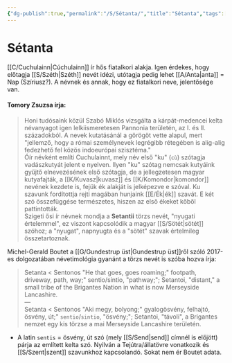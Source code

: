```yaml
---
{"dg-publish":true,"permalink":"/S/Sétanta/","title":"Sétanta","tags":["Englishtexttranslated"],"created":"2023-11-21T12:44","updated":"2025-06-07T19:14"}
---
```



# Sétanta

[[C/Cuchulainn\|Cúchulainn]] ír hős fiatalkori alakja. Igen érdekes, hogy előtagja [[S/Széth\|Széth]] nevét idézi, utótagja pedig lehet [[A/Anta\|anta]] = Nap (Szíriusz?). A névnek és annak, hogy ez fiatalkori neve, jelentősége van.  
  

#### Tomory Zsuzsa írja:

> Honi tudósaink közül Szabó Miklós vizsgálta a kárpát-medencei kelta névanyagot igen lelkiismeretesen Pannonia területén, az I. és II. századokból. A nevek kutatásánál a görögöt vette alapul, mert "jellemző, hogy a római személynevek legrégibb rétegében is alig-alig fedezhető fel közös indoeurópai szisztéma."  
> Óír névként említi Cuchulainnt, mely név első "ku" (`cù`) szótagja vadászkutyát jelent e nyelven. Ilyen "ku" szótag nemcsak kutyáink gyűjtő elnevezésének első szótagja, de a jellegzetesen magyar kutyafajták, a [[K/Kuvasz\|kuvasz]] és [[K/Komondor\|komondor]] nevének kezdete is, fejük ék alakját is jelképezve e szóval. Ku szavunk fordítottja rejti magában hunjaink [[E/Ék\|ék]] szavát. E két szó összefüggése természetes, hiszen az első ékeket kőből pattintották.  
> Szigeti ősi ír névnek mondja a **Setantii** törzs nevét, "nyugati értelemmel", ez viszont kapcsolódik a magyar [[S/Sötét\|sötét]] szóhoz; a "nyugat", napnyugta és a "sötét" szavak értelmileg összetartoznak.  

Michel-Gerald Boutet a [[G/Gundestrup üst\|Gundestrup üst]]ről szóló 2017-es dolgozatában névetimológia gyanánt a törzs nevét is szóba hozva írja:  
> Setanta < Sentonos "He that goes, goes roaming;" footpath, driveway, path, way;" sentio/sintio, "pathway;"; Setantoi, "distant," a small tribe of the Brigantes Nation in what is now Merseyside Lancashire.  
> —  
> Setanta < Sentonos "Aki megy, bolyong;" gyalogösvény, felhajtó, ösvény, út;" `sentio`/`sintio`, "ösvény;"; Setantoi, "távoli", a Brigantes nemzet egy kis törzse a mai Merseyside Lancashire területén.  
- A latin `sentis` = ösvény, út szó (mely [[S/Send\|send]] címnél is előjött) párja az említett kelta szó. Nyilván a Tejútra/állatövre vonatkozik és [[S/Szent\|szent]] szavunkhoz kapcsolandó. Sokat nem ér Boutet adata.